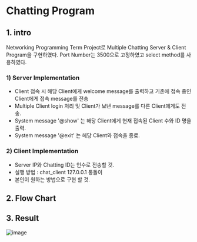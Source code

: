 # Chatting Program
## 1. intro
Networking Programming Term Project로 Multiple Chatting Server & Client Program을 구현하였다.
Port Number는 3500으로 고정하였고 select method를 사용하였다.

### 1) Server Implementation
* Client 접속 시 해당 Client에게 welcome message를 출력하고 기존에 접속 중인 Client에게 접속 message를 전송
* Multiple Client login 처리 및 Client가 보낸 message를 다른 Client에게도 전송.
* System message '@show' 는 해당 Client에게 현재 접속된 Client 수와 ID 명을 출력.
* System message '@exit' 는 헤당 Client와 접속을 종료.

### 2) Client Implementation
* Server IP와 Chatting ID는 인수로 전송할 것.
* 실행 방법 : chat_client 127.0.0.1 통돌이
* 본인이 원하는 방법으로 구현 할 것.

## 2. Flow Chart


## 3. Result
![image](https://user-images.githubusercontent.com/62865808/102571166-44964f80-412c-11eb-941a-6d6ceb83f9b5.png)


